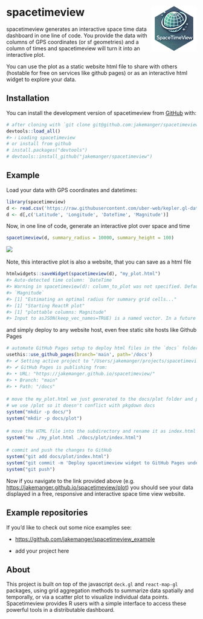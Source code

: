 
<!-- README.md is generated from README.Rmd. Please edit that file -->

# spacetimeview <a href="https://jakemanger.github.io/spacetimeview/"><img src="man/figures/logo.png" align="right" height="120" alt="spacetimeview website" /></a>

<!-- badges: start -->

<!-- badges: end -->

spacetimeview generates an interactive space time data dashboard in one
line of code. You provide the data with columns of GPS coordinates (or
sf geometries) and a column of times and spacetimeview will turn it into
an interactive plot.

You can use the plot as a static website html file to share with others
(hostable for free on services like github pages) or as an interactive
html widget to explore your data.


## Installation

You can install the development version of spacetimeview from
[GitHub](https://github.com/) with:

``` r
# after cloning with `git clone git@github.com:jakemanger/spacetimeview.git`
devtools::load_all()
#> ℹ Loading spacetimeview
# or install from github
# install.packages("devtools")
# devtools::install_github("jakemanger/spacetimeview")
```

## Example

Load your data with GPS coordinates and datetimes:

``` r
library(spacetimeview)
d <- read.csv('https://raw.githubusercontent.com/uber-web/kepler.gl-data/master/earthquakes/data.csv')
d <- d[,c('Latitude', 'Longitude', 'DateTime', 'Magnitude')]
```

Now, in one line of code, generate an interactive plot over space and
time

``` r
spacetimeview(d, summary_radius = 10000, summary_height = 100)
```

![](visualisation.gif)

Note, this interactive plot is also a website, that you can save as a
html file

``` r
htmlwidgets::saveWidget(spacetimeview(d), "my_plot.html")
#> Auto-detected time column: `DateTime`
#> Warning in spacetimeview(d): column_to_plot was not specified. Defaulting to
#> `Magnitude`
#> [1] "Estimating an optimal radius for summary grid cells..."
#> [1] "Starting ReactR plot"
#> [1] "plottable columns: Magnitude"
#> Input to asJSON(keep_vec_names=TRUE) is a named vector. In a future version of jsonlite, this option will not be supported, and named vectors will be translated into arrays instead of objects. If you want JSON object output, please use a named list instead. See ?toJSON.
```

and simply deploy to any website host, even free static site hosts like
Github Pages

``` r
# automate GitHub Pages setup to deploy html files in the `docs` folder
usethis::use_github_pages(branch='main', path='/docs')
#> ✔ Setting active project to "/Users/jakemanger/projects/spacetimeview".
#> ✔ GitHub Pages is publishing from:
#> • URL: "https://jakemanger.github.io/spacetimeview/"
#> • Branch: "main"
#> • Path: "/docs"

# move the my_plot.html we just generated to the docs/plot folder and push it to github
# we use /plot so it doesn't conflict with pkgdown docs
system("mkdir -p docs/")
system("mkdir -p docs/plot")

# move the HTML file into the subdirectory and rename it as index.html for direct access
system("mv ./my_plot.html ./docs/plot/index.html")

# commit and push the changes to GitHub
system("git add docs/plot/index.html")
system("git commit -m 'Deploy spacetimeview widget to GitHub Pages under /plot'")
system("git push")
```

Now if you navigate to the link provided above (e.g.
<https://jakemanger.github.io/spacetimeview/plot>) you should see your
data displayed in a free, responsive and interactive space time view
website.

## Example repositories

If you’d like to check out some nice examples see:

- <https://github.com/jakemanger/spacetimeview_example>

- add your project here

## About

This project is built on top of the javascript `deck.gl` and
`react-map-gl` packages, using grid aggregation methods to summarize
data spatially and temporally, or via a scatter plot to visualize
individual data points. Spacetimeview provides R users with a simple
interface to access these powerful tools in a distributable dashboard.
